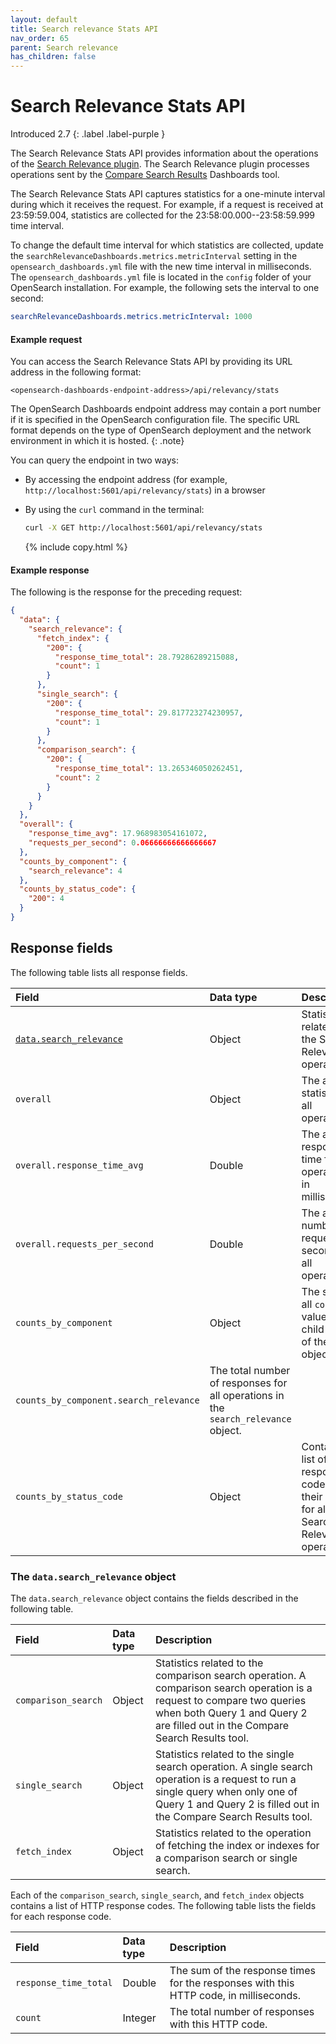 ```yaml
---
layout: default
title: Search relevance Stats API
nav_order: 65
parent: Search relevance
has_children: false
---
```


# Search Relevance Stats API
Introduced 2.7
{: .label .label-purple }

The Search Relevance Stats API provides information about the operations of the [Search Relevance plugin](https://github.com/opensearch-project/dashboards-search-relevance). The Search Relevance plugin processes operations sent by the [Compare Search Results]({{site.url}}{{site.baseurl}}/search-plugins/search-relevance) Dashboards tool.

The Search Relevance Stats API captures statistics for a one-minute interval during which it receives the request. For example, if a request is received at 23:59:59.004, statistics are collected for the 23:58:00.000--23:58:59.999 time interval.

To change the default time interval for which statistics are collected, update the `searchRelevanceDashboards.metrics.metricInterval` setting in the `opensearch_dashboards.yml` file with the new time interval in milliseconds. The `opensearch_dashboards.yml` file is located in the `config` folder of your OpenSearch installation.  For example, the following sets the interval to one second:

```yml
searchRelevanceDashboards.metrics.metricInterval: 1000 
```

#### Example request

You can access the Search Relevance Stats API by providing its URL address in the following format:

```
<opensearch-dashboards-endpoint-address>/api/relevancy/stats
```

The OpenSearch Dashboards endpoint address may contain a port number if it is specified in the OpenSearch configuration file. The specific URL format depends on the type of OpenSearch deployment and the network environment in which it is hosted.
{: .note}

You can query the endpoint in two ways:
  
  - By accessing the endpoint address (for example, `http://localhost:5601/api/relevancy/stats`) in a browser

  - By using the `curl` command in the terminal:
    ```bash
    curl -X GET http://localhost:5601/api/relevancy/stats
    ```
    {% include copy.html %}

#### Example response

The following is the response for the preceding request:

```json
{
  "data": {
    "search_relevance": {
      "fetch_index": {
        "200": {
          "response_time_total": 28.79286289215088,
          "count": 1
        }
      },
      "single_search": {
        "200": {
          "response_time_total": 29.817723274230957,
          "count": 1
        }
      },
      "comparison_search": {
        "200": {
          "response_time_total": 13.265346050262451,
          "count": 2
        }
      }
    }
  },
  "overall": {
    "response_time_avg": 17.968983054161072,
    "requests_per_second": 0.06666666666666667
  },
  "counts_by_component": {
    "search_relevance": 4
  },
  "counts_by_status_code": {
    "200": 4
  }
}
```

## Response fields

The following table lists all response fields.

| Field | Data type | Description |
| :--- | :--- | :--- | 
| [`data.search_relevance`](#the-datasearch_relevance-object) | Object | Statistics related to the Search Relevance operations. |
| `overall` | Object | The average statistics for all operations. |
| `overall.response_time_avg` | Double | The average response time for all operations, in milliseconds. |
| `overall.requests_per_second` | Double | The average number of requests per second for all operations. |
| `counts_by_component` | Object | The sum of all `count` values for all child objects of the `data` object. |
| `counts_by_component.search_relevance` | The total number of responses for all operations in the `search_relevance` object. |
| `counts_by_status_code` | Object | Contains a list of all response codes with their counts for all Search Relevance operations. |

### The `data.search_relevance` object

The `data.search_relevance` object contains the fields described in the following table.

| Field | Data type | Description |
| :--- | :--- | :--- |
| `comparison_search` | Object | Statistics related to the comparison search operation. A comparison search operation is a request to compare two queries when both Query 1 and Query 2 are filled out in the Compare Search Results tool. |
| `single_search` | Object | Statistics related to the single search operation. A single search operation is a request to run a single query when only one of Query 1 and Query 2 is filled out in the Compare Search Results tool. |
| `fetch_index` | Object | Statistics related to the operation of fetching the index or indexes for a comparison search or single search. |

Each of the `comparison_search`, `single_search`, and `fetch_index` objects contains a list of HTTP response codes. The following table lists the fields for each response code.

| Field | Data type | Description |
| :--- | :--- | :--- |
| `response_time_total` | Double | The sum of the response times for the responses with this HTTP code, in milliseconds. |
| `count` | Integer | The total number of responses with this HTTP code.  |
